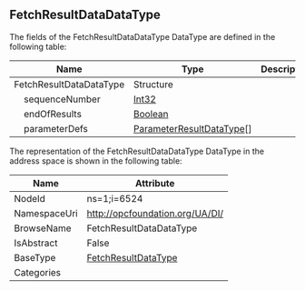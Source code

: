 <!-- datatype -->
## FetchResultDataDataType
  
<!-- end of description -->
The fields of the FetchResultDataDataType DataType are defined in the following table:  

|Name|Type|Description|
|---|---|---|
|FetchResultDataDataType|Structure||
|&nbsp;&nbsp;&nbsp;&nbsp;sequenceNumber|[Int32](../../../Core/Part3/DataTypes/Int32/readme.md)||
|&nbsp;&nbsp;&nbsp;&nbsp;endOfResults|[Boolean](../../../Core/Part3/DataTypes/Boolean/readme.md)||
|&nbsp;&nbsp;&nbsp;&nbsp;parameterDefs|[ParameterResultDataType](../../DataTypes/ParameterResultDataType/readme.md)[]||

The representation of the FetchResultDataDataType DataType in the address space is shown in the following table:  

|Name|Attribute|
|---|---|
|NodeId|ns=1;i=6524|
|NamespaceUri|http://opcfoundation.org/UA/DI/|
|BrowseName|FetchResultDataDataType|
|IsAbstract|False|
|BaseType|[FetchResultDataType](../../DataTypes/FetchResultDataType/readme.md)|
|Categories||

